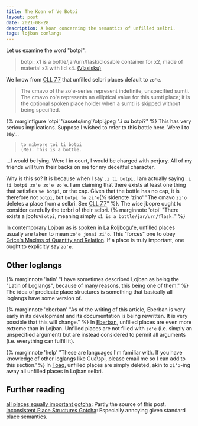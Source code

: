```yaml
---
title: The Koan of Ve Botpi
layout: post
date: 2021-08-28
description: A koan concerning the semantics of unfilled selbri.
tags: lojban conlangs
---
```


Let us examine the word "botpi".

> botpi: x1 is a bottle/jar/urn/flask/closable container for x2, made of material x3 with lid x4. [(Vlasisku)](https://vlasisku.lojban.org/botpi)

We know from [CLL 7.7](https://la-lojban.github.io/uncll/uncll-1.2.14/xhtml_section_chunks/section-zohe-cohe-series.html) that unfilled selbri places default to `zo'e`. 

> The cmavo of the zo'e-series represent indefinite, unspecified sumti. The cmavo zo'e represents an elliptical value for this sumti place; it is the optional spoken place holder when a sumti is skipped without being specified.

{% marginfigure 'otpi' '/assets/img'/otpi.jpeg ".i xu botpi?" %} This has very serious implications. Suppose I wished to refer to this bottle here. Were I to say...

> `to mibypre toi ti botpi`<br>
> `(Me): This is a bottle.`

...I would be lying. Were I in court, I would be charged with perjury. All of my friends will turn their backs on me for my deceitful character. 

Why is this so? It is because when I say `.i ti botpi`, I am actually saying `.i ti botpi zo'e zo'e zo'e`. I am claiming that there exists at least one thing that satisfies `ve botpi`, or the cap. Given that the bottle has no cap, it is therefore not `botpi`, but `botpi fo zi'o`{% sidenote 'ziho' "The cmavo `zi'o` deletes a place from a selbri. See [CLL 7.7](https://la-lojban.github.io/uncll/uncll-1.2.14/xhtml_section_chunks/section-zohe-cohe-series.html)" %}. The wise jbopre ought to consider carefully the terbri of their selbri. {% marginnote 'otpi' "There exists a jbofuvi `otpi`, meaning simply `x1 is a bottle/jar/urn/flask.`" %}

In contemporary Lojban as is spoken in [La Roljbogu'e](https://discord.gg/6Gt9YXwJEX), unfilled places usually are taken to mean `zo'e jonai zi'o`. This "forces" one to obey [Grice's Maxims of Quantity and Relation](https://www.sas.upenn.edu/~haroldfs/dravling/grice.html). If a place is truly important, one ought to explicitly say `zo'e`.

## Other loglangs
{% marginnote 'latin' "I have sometimes described Lojban as being the \"Latin of Loglangs\", because of many reasons, this being one of them." %} The idea of predicate place structures is something that basically all loglangs have some version of. 

 {% marginnote 'eberban' "As of the writing of this article, Eberban is very early in its development and its documentation is being rewritten. It is very possible that this will change." %} In [Eberban](https://mia-entropy.github.io/eberban/), unfilled places are even more extreme than in Lojban. Unfilled places are not filled with `zo'e` (i.e. simply an unspecified argument) but are instead considered to permit all arguments (i.e. everything can fulfill it).

{% marginnote 'help' "These are languages I'm familiar with. If you have knowledge of other loglangs like Gua\\spi, please email me so I can add to this section."%} In [Toaq](http://toaq.org/), unfilled places are simply deleted, akin to `zi'o`-ing away all unfilled places in Lojban selbri. 

## Further reading

[all places equally important gotcha](https://mw.lojban.org/papri/all_places_equally_important_gotcha): Partly the source of this post.
[inconsistent Place Structures Gotcha](https://mw.lojban.org/papri/inconsistent_Gismu_Place_Structures_Gotcha): Especially annoying given standard place semantics.



